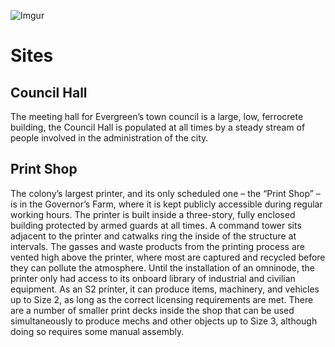 ![Imgur](https://i.imgur.com/4mlnC3y.png)

# Sites

## Council Hall
The meeting hall for Evergreen’s town council is a
large, low, ferrocrete building, the Council Hall is
populated at all times by a steady stream of people
involved in the administration of the city.

## Print Shop
The colony’s largest printer, and its only scheduled one
– the “Print Shop” – is in the Governor’s Farm, where it
is kept publicly accessible during regular working
hours. The printer is built inside a three-story, fully
enclosed building protected by armed guards at all
times. A command tower sits adjacent to the printer
and catwalks ring the inside of the structure at intervals.
The gasses and waste products from the printing
process are vented high above the printer, where most
are captured and recycled before they can pollute the
atmosphere. Until the installation of an omninode, the
printer only had access to its onboard library of
industrial and civilian equipment. As an S2 printer, it
can produce items, machinery, and vehicles up to Size
2, as long as the correct licensing requirements are
met. There are a number of smaller print decks inside
the shop that can be used simultaneously to produce
mechs and other objects up to Size 3, although doing
so requires some manual assembly.